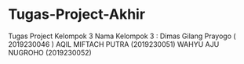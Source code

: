 # Tugas-Project-Akhir
Tugas Project Kelompok 3
Nama Kelompok 3 :
Dimas Gilang Prayogo ( 2019230046 )
AQIL MIFTACH PUTRA (2019230051)
WAHYU AJU NUGROHO (2019230052)
